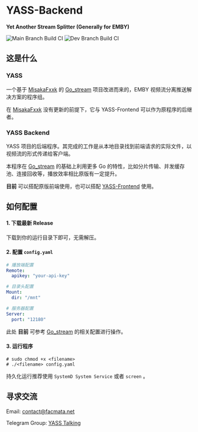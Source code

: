 # YASS-Backend
**Yet Another Stream Splitter (Generally for EMBY)**

![Main Branch Build CI](https://github.com/FacMata/YASS-Backend/actions/workflows/main.yml/badge.svg)    ![Dev Branch Build CI](https://github.com/FacMata/YASS-Backend/actions/workflows/dev.yml/badge.svg)

## 这是什么

### YASS

一个基于 [MisakaFxxk](https://github.com/MisakaFxxk) 的 [Go_stream](https://github.com/MisakaFxxk/Go_stream) 项目改进而来的，EMBY 视频流分离推送解决方案的程序组。



在 [MisakaFxxk](https://github.com/MisakaFxxk) 没有更新的前提下，它与 YASS-Frontend 可以作为原程序的后继者。



### YASS Backend

YASS 项目的后端程序。其完成的工作是从本地目录找到前端请求的实际文件，以视频流的形式传递给客户端。



本程序在 [Go_stream](https://github.com/MisakaFxxk/Go_stream) 的基础上利用更多 Go 的特性，比如分片传输、并发缓存池、连接回收等，播放效率相比原版有一定提升。



**目前** 可以搭配原版前端使用，也可以搭配 [YASS-Frontend](https://github.com/FacMata/YASS-Frontend) 使用。



## 如何配置

#### 1. 下载最新 Release

下载到你的运行目录下即可，无需解压。

#### 2. 配置 `config.yaml`

```yaml
# 播放端配置
Remote:
  apikey: "your-api-key"

# 目录头配置
Mount: 
  dir: "/mnt"

# 服务器配置
Server:
  port: "12180"
```

此处 **目前** 可参考 [Go_stream](https://github.com/MisakaFxxk/Go_stream) 的相关配置进行操作。

#### 3. 运行程序

```shell
# sudo chmod +x <filename>
# ./<filename> config.yaml
```

持久化运行推荐使用 `SystemD System Service` 或者 `screen` 。



## 寻求交流

Email: [contact@facmata.net](mailto://contact@facmata.net)

Telegram Group: [YASS Talking](https://t.me/YASS_Talking)
